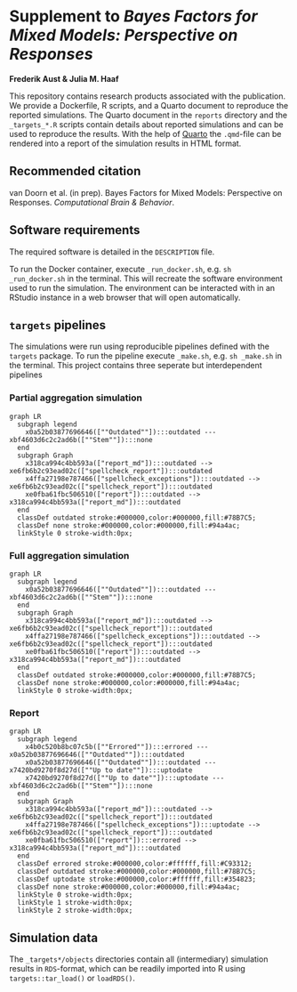 
# Supplement to *Bayes Factors for Mixed Models: Perspective on Responses*

**Frederik Aust & Julia M. Haaf**

This repository contains research products associated with the
publication. We provide a Dockerfile, R scripts, and a Quarto document
to reproduce the reported simulations. The Quarto document in the
`reports` directory and the `_targets_*.R` scripts contain details about
reported simulations and can be used to reproduce the results. With the
help of [Quarto](https://quarto.org/) the `.qmd`-file can be rendered
into a report of the simulation results in HTML format.

## Recommended citation

van Doorn et al. (in prep). Bayes Factors for Mixed Models: Perspective
on Responses. *Computational Brain & Behavior*.

## Software requirements

The required software is detailed in the `DESCRIPTION` file.

To run the Docker container, execute `_run_docker.sh`,
e.g. `sh _run_docker.sh` in the terminal. This will recreate the
software environment used to run the simulation. The environment can be
interacted with in an RStudio instance in a web browser that will open
automatically.

## `targets` pipelines

The simulations were run using reproducible pipelines defined with the
`targets` package. To run the pipeline execute `_make.sh`,
e.g. `sh _make.sh` in the terminal. This project contains three seperate
but interdependent pipelines

### Partial aggregation simulation

``` mermaid
graph LR
  subgraph legend
    x0a52b03877696646([""Outdated""]):::outdated --- xbf4603d6c2c2ad6b([""Stem""]):::none
  end
  subgraph Graph
    x318ca994c4bb593a(["report_md"]):::outdated --> xe6fb6b2c93ead02c(["spellcheck_report"]):::outdated
    x4ffa27198e787466(["spellcheck_exceptions"]):::outdated --> xe6fb6b2c93ead02c(["spellcheck_report"]):::outdated
    xe0fba61fbc506510(["report"]):::outdated --> x318ca994c4bb593a(["report_md"]):::outdated
  end
  classDef outdated stroke:#000000,color:#000000,fill:#78B7C5;
  classDef none stroke:#000000,color:#000000,fill:#94a4ac;
  linkStyle 0 stroke-width:0px;
```

### Full aggregation simulation

``` mermaid
graph LR
  subgraph legend
    x0a52b03877696646([""Outdated""]):::outdated --- xbf4603d6c2c2ad6b([""Stem""]):::none
  end
  subgraph Graph
    x318ca994c4bb593a(["report_md"]):::outdated --> xe6fb6b2c93ead02c(["spellcheck_report"]):::outdated
    x4ffa27198e787466(["spellcheck_exceptions"]):::outdated --> xe6fb6b2c93ead02c(["spellcheck_report"]):::outdated
    xe0fba61fbc506510(["report"]):::outdated --> x318ca994c4bb593a(["report_md"]):::outdated
  end
  classDef outdated stroke:#000000,color:#000000,fill:#78B7C5;
  classDef none stroke:#000000,color:#000000,fill:#94a4ac;
  linkStyle 0 stroke-width:0px;
```

### Report

``` mermaid
graph LR
  subgraph legend
    x4b0c520b8bc07c5b([""Errored""]):::errored --- x0a52b03877696646([""Outdated""]):::outdated
    x0a52b03877696646([""Outdated""]):::outdated --- x7420bd9270f8d27d([""Up to date""]):::uptodate
    x7420bd9270f8d27d([""Up to date""]):::uptodate --- xbf4603d6c2c2ad6b([""Stem""]):::none
  end
  subgraph Graph
    x318ca994c4bb593a(["report_md"]):::outdated --> xe6fb6b2c93ead02c(["spellcheck_report"]):::outdated
    x4ffa27198e787466(["spellcheck_exceptions"]):::uptodate --> xe6fb6b2c93ead02c(["spellcheck_report"]):::outdated
    xe0fba61fbc506510(["report"]):::errored --> x318ca994c4bb593a(["report_md"]):::outdated
  end
  classDef errored stroke:#000000,color:#ffffff,fill:#C93312;
  classDef outdated stroke:#000000,color:#000000,fill:#78B7C5;
  classDef uptodate stroke:#000000,color:#ffffff,fill:#354823;
  classDef none stroke:#000000,color:#000000,fill:#94a4ac;
  linkStyle 0 stroke-width:0px;
  linkStyle 1 stroke-width:0px;
  linkStyle 2 stroke-width:0px;
```

## Simulation data

The `_targets*/objects` directories contain all (intermediary)
simulation results in `RDS`-format, which can be readily imported into R
using `targets::tar_load()` or `loadRDS()`.
